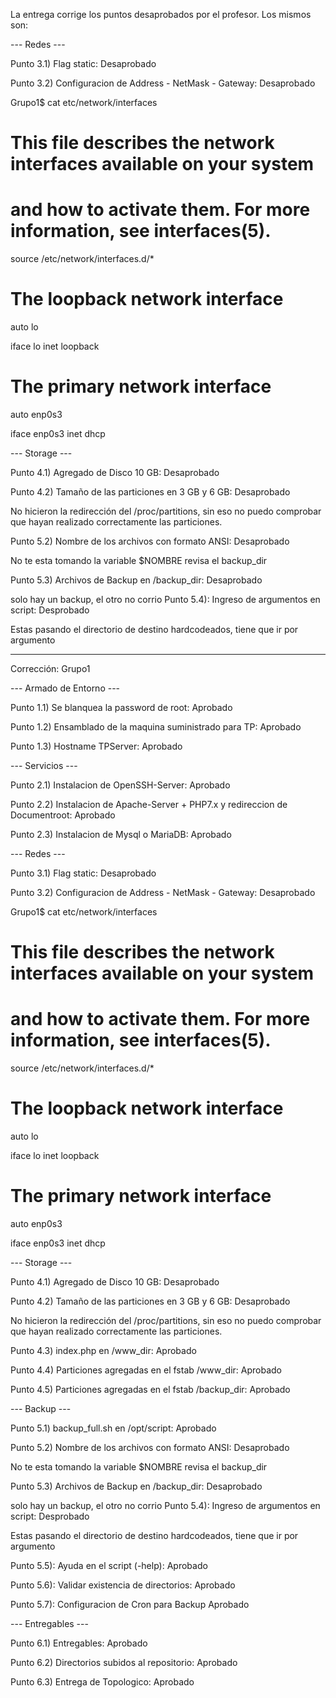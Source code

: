 La entrega corrige los puntos desaprobados por el profesor. Los mismos son:


--- Redes ---

Punto 3.1) Flag static: Desaprobado

Punto 3.2) Configuracion de Address - NetMask - Gateway: Desaprobado



Grupo1$ cat etc/network/interfaces
# This file describes the network interfaces available on your system

# and how to activate them. For more information, see interfaces(5).



source /etc/network/interfaces.d/*



# The loopback network interface

auto lo

iface lo inet loopback



# The primary network interface

auto enp0s3

iface enp0s3 inet dhcp



--- Storage ---

Punto 4.1) Agregado de Disco 10 GB: Desaprobado

Punto 4.2) Tamaño de las particiones en 3 GB y 6 GB: Desaprobado

No hicieron la redirección del /proc/partitions, sin eso no puedo comprobar que hayan realizado correctamente las particiones.

Punto 5.2) Nombre de los archivos con formato ANSI: Desaprobado

No te esta tomando la variable $NOMBRE revisa el backup_dir




Punto 5.3) Archivos de Backup en /backup_dir: Desaprobado

solo hay un backup, el otro no corrio
Punto 5.4): Ingreso de argumentos en script: Desprobado

Estas pasando el directorio de destino hardcodeados, tiene que ir por argumento





-----------------------------------------------------------------------------------------------------------------------------------------------------------------------

Corrección: Grupo1

--- Armado de Entorno ---

Punto 1.1) Se blanquea la password de root: Aprobado

Punto 1.2) Ensamblado de la maquina suministrado para TP: Aprobado

Punto 1.3) Hostname TPServer: Aprobado



--- Servicios ---

Punto 2.1) Instalacion de OpenSSH-Server: Aprobado

Punto 2.2) Instalacion de Apache-Server + PHP7.x y redireccion de Documentroot: Aprobado

Punto 2.3) Instalacion de Mysql o MariaDB: Aprobado



--- Redes ---

Punto 3.1) Flag static: Desaprobado

Punto 3.2) Configuracion de Address - NetMask - Gateway: Desaprobado



Grupo1$ cat etc/network/interfaces
# This file describes the network interfaces available on your system

# and how to activate them. For more information, see interfaces(5).



source /etc/network/interfaces.d/*



# The loopback network interface

auto lo

iface lo inet loopback



# The primary network interface

auto enp0s3

iface enp0s3 inet dhcp



--- Storage ---

Punto 4.1) Agregado de Disco 10 GB: Desaprobado

Punto 4.2) Tamaño de las particiones en 3 GB y 6 GB: Desaprobado

No hicieron la redirección del /proc/partitions, sin eso no puedo comprobar que hayan realizado correctamente las particiones.


Punto 4.3) index.php en /www_dir: Aprobado

Punto 4.4) Particiones agregadas en el fstab /www_dir: Aprobado

Punto 4.5) Particiones agregadas en el fstab /backup_dir: Aprobado



--- Backup ---

Punto 5.1) backup_full.sh en /opt/script: Aprobado

Punto 5.2) Nombre de los archivos con formato ANSI: Desaprobado

No te esta tomando la variable $NOMBRE revisa el backup_dir




Punto 5.3) Archivos de Backup en /backup_dir: Desaprobado

solo hay un backup, el otro no corrio
Punto 5.4): Ingreso de argumentos en script: Desprobado

Estas pasando el directorio de destino hardcodeados, tiene que ir por argumento


Punto 5.5): Ayuda en el script (-help): Aprobado

Punto 5.6): Validar existencia de directorios: Aprobado

Punto 5.7): Configuracion de Cron para Backup Aprobado



--- Entregables ---

Punto 6.1) Entregables: Aprobado

Punto 6.2) Directorios subidos al repositorio: Aprobado

Punto 6.3) Entrega de Topologico: Aprobado
